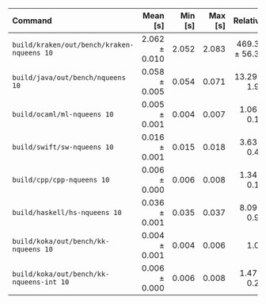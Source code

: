 | Command | Mean [s] | Min [s] | Max [s] | Relative |
|:---|---:|---:|---:|---:|
| `build/kraken/out/bench/kraken-nqueens 10` | 2.062 ± 0.010 | 2.052 | 2.083 | 469.37 ± 56.39 |
| `build/java/out/bench/nqueens 10` | 0.058 ± 0.005 | 0.054 | 0.071 | 13.29 ± 1.92 |
| `build/ocaml/ml-nqueens 10` | 0.005 ± 0.001 | 0.004 | 0.007 | 1.06 ± 0.18 |
| `build/swift/sw-nqueens 10` | 0.016 ± 0.001 | 0.015 | 0.018 | 3.63 ± 0.47 |
| `build/cpp/cpp-nqueens 10` | 0.006 ± 0.000 | 0.006 | 0.008 | 1.34 ± 0.19 |
| `build/haskell/hs-nqueens 10` | 0.036 ± 0.001 | 0.035 | 0.037 | 8.09 ± 0.98 |
| `build/koka/out/bench/kk-nqueens 10` | 0.004 ± 0.001 | 0.004 | 0.006 | 1.00 |
| `build/koka/out/bench/kk-nqueens-int 10` | 0.006 ± 0.000 | 0.006 | 0.008 | 1.47 ± 0.21 |
